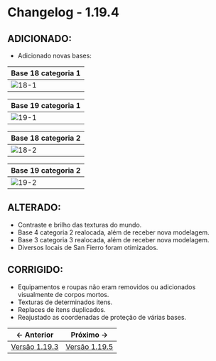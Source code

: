 # Changelog - 1.19.4

## **ADICIONADO**:
- Adicionado novas bases:

| Base 18 categoria 1 |
|------------------|
| ![18-1](https://i.imgur.com/LmG0kBv.png) |

| Base 19 categoria 1 |
|---------------------|
| ![19-1](https://i.imgur.com/NHrMESB.png) |

| Base 18 categoria 2 |
|---------------------|
| ![18-2](https://i.imgur.com/31TENQg.png) |

| Base 19 categoria 2 |
|---------------------|
| ![19-2](https://i.imgur.com/Sue2o5w.png) |
    
## **ALTERADO**:
- Contraste e brilho das texturas do mundo.
- Base 4 categoria 2 realocada, além de receber nova modelagem.
- Base 3 categoria 3 realocada, além de receber nova modelagem.
- Diversos locais de San Fierro foram otimizados.

## **CORRIGIDO**:

- Equipamentos e roupas não eram removidos ou adicionados visualmente de corpos mortos.
- Texturas de determinados itens.
- Replaces de itens duplicados.
- Reajustado as coordenadas de proteção de várias bases.

← Anterior             |  Próximo →
:-------------------------:|:-------------------------:
[Versão 1.19.3](https://www.stoneagemta.com/releases/dayz/1.19.3) | [Versão 1.19.5](https://www.stoneagemta.com/releases/dayz/1.19.5)